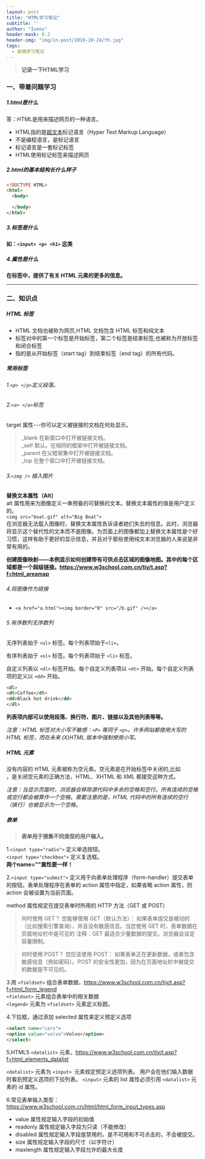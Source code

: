```yaml
---
layout: post
title: "HTML学习笔记"
subtitle: ''
author: "Ivens"
header-mask: 0.2
header-img: "img/in-post/2019-10-24/th.jpg"
tags:
  - 前端学习笔记
---
```


> **记录一下HTML学习**

### 一、带着问题学习

##### 1.html是什么

答：HTML是用来描述网页的一种语言。
- HTML指的是[超文本][1]标记语言（Hyper Text Markup Language）
- 不是编程语言，是标记语言
- 标记语言是一套标记标签
- HTML使用标记标签来描述网页

##### 2.html的基本结构长什么样子
```html
<!DOCTYPE HTML>
<html>
  <body>

  </body>
</html>
```

##### 3.标签是什么
**如：```<input> <p> <h1>``` 这类**

##### 4.属性是什么
**在标签中，提供了有关 HTML 元素的更多的信息。**

<hr>

### 二、知识点

##### HTML 标签
- HTML 文档也被称为网页,HTML 文档包含 HTML 标签和纯文本
- 标签对中的第一个标签是开始标签，第二个标签是结束标签,也被称为开放标签和闭合标签
- 指的是从开始标签（start tag）到结束标签（end tag）的所有代码。


##### 常用标签

###### 1.```<p> </p>```定义段落。
   
###### 2.```<a> </a>```标签

target 属性---你可以定义被链接的文档在何处显示。
> _blank	在新窗口中打开被链接文档。<br>
 _self	默认。在相同的框架中打开被链接文档。<br>
 _parent	在父框架集中打开被链接文档。<br>
 > _top	在整个窗口中打开被链接文档。

###### 3.```<img />``` 插入图片
**替换文本属性（Alt）**<br>
  alt 属性用来为图像定义一串预备的可替换的文本。替换文本属性的值是用户定义的。<br>
```<img src="boat.gif" alt="Big Boat">```<br>
在浏览器无法载入图像时，替换文本属性告诉读者她们失去的信息。此时，浏览器将显示这个替代性的文本而不是图像。为页面上的图像都加上替换文本属性是个好习惯，这样有助于更好的显示信息，并且对于那些使用纯文本浏览器的人来说是非常有用的。

**创建图像映射——本例显示如何创建带有可供点击区域的图像地图。其中的每个区域都是一个超级链接。https://www.w3school.com.cn/tiy/t.asp?f=html_areamap**

###### 4.将图像作为链接
- ```<a href="a.html"><img border="0" src="/b.gif" /></a> ```

###### 5.有序数列无序数列
无序列表始于 `<ul>` 标签。每个列表项始于`<li>`。

有序列表始于 `<ol>` 标签。每个列表项始于 `<li>` 标签。

自定义列表以 `<dl>` 标签开始。每个自定义列表项以 `<dt>` 开始。每个自定义列表项的定义以 `<dd>` 开始。
```html
<dl>
<dt>Coffee</dt>
<dd>Black hot drink</dd>
</dl>
```
**列表项内部可以使用段落、换行符、图片、链接以及其他列表等等。**

*注意：HTML 标签对大小写不敏感：```<P>``` 等同于 ```<p>```。许多网站都使用大写的 HTML 标签，而在未来 (X)HTML 版本中强制使用小写。*

##### HTML 元素

没有内容的 HTML 元素被称为空元素。空元素是在开始标签中关闭的,比如 <br />，是关闭空元素的正确方法，HTML、XHTML 和 XML 都接受这种方式。

*注意：当显示页面时，浏览器会移除源代码中多余的空格和空行。所有连续的空格或空行都会被算作一个空格。需要注意的是，HTML 代码中的所有连续的空行（换行）也被显示为一个空格。*

##### 表单

> **表单用于搜集不同类型的用户输入。**

1.`<input type="radio">` 定义单选按钮。<br>`<input type="checkbox">` 定义复选框。<br>
**两个name=""属性要一样！**

2.`<input type="submit">` 定义用于向表单处理程序（form-handler）提交表单的按钮。表单处理程序在表单的 action 属性中指定，如果省略 action 属性，则 action 会被设置为当前页面。

method 属性规定在提交表单时所用的 HTTP 方法（GET 或 POST）

>何时使用 GET？
您能够使用 GET（默认方法）：
如果表单提交是被动的（比如搜索引擎查询），并且没有敏感信息。当您使用 GET 时，表单数据在页面地址栏中是可见的
注释：GET 最适合少量数据的提交。浏览器会设定容量限制。

>何时使用 POST？
您应该使用 POST：
如果表单正在更新数据，或者包含敏感信息（例如密码）。POST 的安全性更加，因为在页面地址栏中被提交的数据是不可见的。

3.用 `<fieldset>` 组合表单数据，https://www.w3school.com.cn/tiy/t.asp?f=html_form_legend<br>
`<fieldset>` 元素组合表单中的相关数据<br>
`<legend>` 元素为 `<fieldset>` 元素定义标题。

4.下拉框，通过添加 selected 属性来定义预定义选项
```html
<select name="cars">
<option value="volvo">Volvo</option>
</select>
```

5.HTML5 `<datalist>` 元素，https://www.w3school.com.cn/tiy/t.asp?f=html_elements_datalist

`<datalist>` 元素为 `<input> `元素规定预定义选项列表。
用户会在他们输入数据时看到预定义选项的下拉列表。
`<input>` 元素的 list 属性必须引用 `<datalist>` 元素的 id 属性。

6.常见表单输入类型：https://www.w3school.com.cn/html/html_form_input_types.asp

- value 属性规定输入字段的初始值
- readonly 属性规定输入字段为只读（不能修改）
- disabled 属性规定输入字段是禁用的，是不可用和不可点击的，不会被提交。
- size 属性规定输入字段的尺寸（以字符计）
- maxlength 属性规定输入字段允许的最大长度

[1]:https://www.w3school.com.cn/tags/tag_term_hypertext.asp